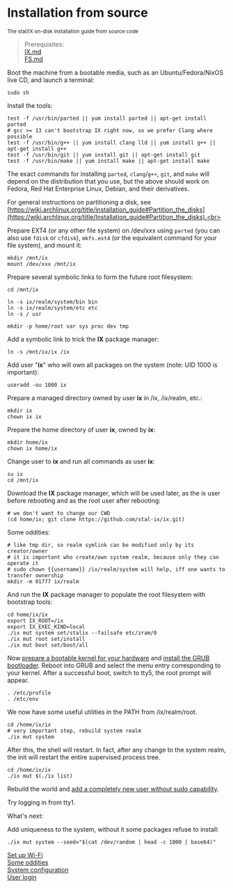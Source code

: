 # Installation from source
<sup> The stal/IX on-disk installation guide from source code </sup>

> Prerequisites:<br>
> [IX.md](IX.md)<br>
> [FS.md](FS.md)<br>

<!-- {% raw %} -->

Boot the machine from a bootable media, such as an Ubuntu/Fedora/NixOS live CD, and launch a terminal:

```shell
sudo sh
```

Install the tools:

```shell
test -f /usr/bin/parted || yum install parted || apt-get install parted
# gcc >= 13 can't bootstrap IX right now, so we prefer Clang where possible
test -f /usr/bin/g++ || yum install clang lld || yum install g++ || apt-get install g++
test -f /usr/bin/git || yum install git || apt-get install git
test -f /usr/bin/make || yum install make || apt-get install make
```
The exact commands for installing `parted`, `clang`/`g++`, `git`, and `make` will depend on the distribution that you use, but the above should work on Fedora, Red Hat Enterprise Linux, Debian, and their derivatives.

For general instructions on partitioning a disk, see<br>
[https://wiki.archlinux.org/title/installation_guide#Partition_the_disks](https://wiki.archlinux.org/title/Installation_guide#Partition_the_disks).<br>

Prepare EXT4 (or any other file system) on /dev/xxx using `parted` (you can also use `fdisk` or `cfdisk`), `mkfs.ext4` (or the equivalent command for your file system), and mount it:

```shell
mkdir /mnt/ix
mount /dev/xxx /mnt/ix
```

Prepare several symbolic links to form the future root filesystem:

```shell
cd /mnt/ix

ln -s ix/realm/system/bin bin
ln -s ix/realm/system/etc etc
ln -s / usr

mkdir -p home/root var sys proc dev tmp
```

Add a symbolic link to trick the **IX** package manager:

```shell
ln -s /mnt/ix/ix /ix
```

Add user "**ix**" who will own all packages on the system (note: UID 1000 is important):

```shell
useradd -ou 1000 ix
```

Prepare a managed directory owned by user **ix** in /ix, /ix/realm, etc.:

```shell
mkdir ix
chown ix ix
```

Prepare the home directory of user **ix**, owned by **ix**:

```shell
mkdir home/ix
chown ix home/ix
```

Change user to **ix** and run all commands as user **ix**:

```shell
su ix
cd /mnt/ix
```

Download the **IX** package manager, which will be used later, as the ix user before rebooting and as the root user after rebooting:

```shell
# we don't want to change our CWD
(cd home/ix; git clone https://github.com/stal-ix/ix.git)
```

Some oddities:

```shell
# like tmp dir, so realm symlink can be modified only by its creator/owner
# it is important who create/own system realm, because only they can operate it
# sudo chown {{username}} /ix/realm/system will help, iff one wants to transfer ownership 
mkdir -m 01777 ix/realm
```

And run the **IX** package manager to populate the root filesystem with bootstrap tools:

```shell
cd home/ix/ix
export IX_ROOT=/ix
export IX_EXEC_KIND=local
./ix mut system set/stalix --failsafe etc/zram/0
./ix mut root set/install
./ix mut boot set/boot/all
```

Now [prepare a bootable kernel for your hardware](KERNEL.md) and [install the GRUB bootloader](GRUB.md). Reboot into GRUB and select the menu entry corresponding to your kernel. After a successful boot, switch to tty5, the root prompt will appear.

```shell
. /etc/profile
. /etc/env
```

We now have some useful utilities in the PATH from /ix/realm/root.

```shell
cd /home/ix/ix
# very important step, rebuild system realm
./ix mut system
```

After this, the shell will restart. In fact, after any change to the system realm, the init will restart the entire supervised process tree.

```shell
cd /home/ix/ix
./ix mut $(./ix list)
```

Rebuild the world and [add a completely new user without sudo capability](https://stal-ix.github.io/ETC#add-user).<br>

Try logging in from tty1.

What's next: 

Add uniqueness to the system, without it some packages refuse to install:

```shell
./ix mut system --seed="$(cat /dev/random | head -c 1000 | base64)"
```

[Set up Wi-Fi](WIFI.md)<br>
[Some oddities](CAVEATS.md)<br>
[System configuration](ETC.md)<br>
[User login](LOGIN.md)

<!-- {% endraw %} -->

